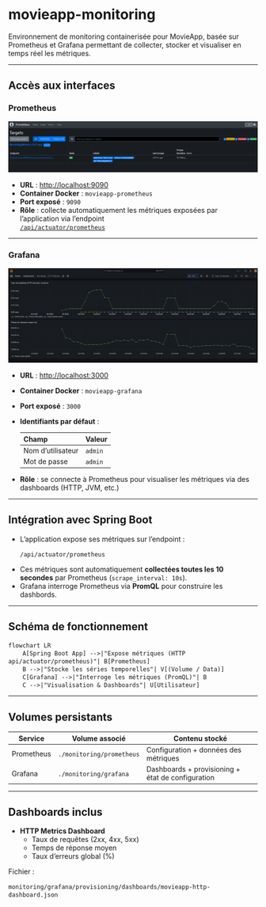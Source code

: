 # movieapp-monitoring
Environnement de monitoring containerisée pour MovieApp, basée sur Prometheus et Grafana permettant de collecter, stocker et visualiser en temps réel les métriques.

---

## Accès aux interfaces

### Prometheus
![img.png](img/prometheusUI.png)
- **URL** : [http://localhost:9090](http://localhost:9090/targets?search=)
- **Container Docker** : `movieapp-prometheus`
- **Port exposé** : `9090`
- **Rôle** : collecte automatiquement les métriques exposées par l’application via l’endpoint  
  [`/api/actuator/prometheus`](http://localhost:8080/api/actuator/prometheus)

---

### Grafana
![img.png](img/grafanaUI.png)
- **URL** : [http://localhost:3000](http://localhost:3000)
- **Container Docker** : `movieapp-grafana`
- **Port exposé** : `3000`
- **Identifiants par défaut** :

  | Champ | Valeur |
    |--------|--------|
  | Nom d’utilisateur | `admin` |
  | Mot de passe | `admin` |
- **Rôle** : se connecte à Prometheus pour visualiser les métriques via des dashboards (HTTP, JVM, etc.)

---

## Intégration avec Spring Boot

- L’application expose ses métriques sur l’endpoint :
  ```
  /api/actuator/prometheus
  ```
- Ces métriques sont automatiquement **collectées toutes les 10 secondes** par Prometheus (`scrape_interval: 10s`).
- Grafana interroge Prometheus via **PromQL** pour construire les dashbords.

---

## Schéma de fonctionnement

```mermaid
flowchart LR
    A[Spring Boot App] -->|"Expose métriques (HTTP api/actuator/prometheus)"| B[Prometheus]
    B -->|"Stocke les séries temporelles"| V[(Volume / Data)]
    C[Grafana] -->|"Interroge les métriques (PromQL)"| B
    C -->|"Visualisation & Dashboards"| U[Utilisateur]
```

---

## Volumes persistants

| Service | Volume associé | Contenu stocké |
|----------|----------------|----------------|
| Prometheus | `./monitoring/prometheus` | Configuration + données des métriques |
| Grafana | `./monitoring/grafana` | Dashboards + provisioning + état de configuration |

---

## Dashboards inclus

- **HTTP Metrics Dashboard**
    - Taux de requêtes (2xx, 4xx, 5xx)
    - Temps de réponse moyen
    - Taux d’erreurs global (%)

Fichier :
```
monitoring/grafana/provisioning/dashboards/movieapp-http-dashboard.json
```

